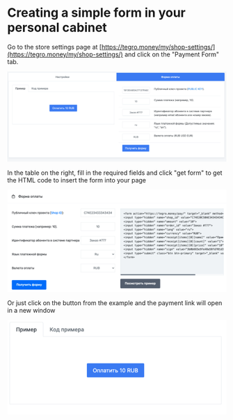 # Creating a simple form in your personal cabinet

Go to the store settings page at [https://tegro.money/my/shop-settings/](https://tegro.money/my/shop-settings/) and click on the "Payment Form" tab.

![](<../../.gitbook/assets/image (68).png>)

In the table on the right, fill in the required fields and click "get form" to get the HTML code to insert the form into your page

![](<../../.gitbook/assets/image (61).png>)

Or just click on the button from the example and the payment link will open in a new window

![](<../../.gitbook/assets/image (89).png>)
